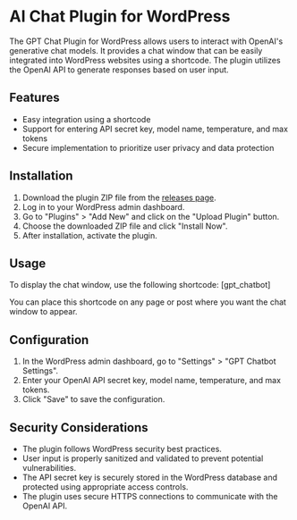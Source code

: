 # AI Chat Plugin for WordPress

The GPT Chat Plugin for WordPress allows users to interact with OpenAI's generative chat models. It provides a chat window that can be easily integrated into WordPress websites using a shortcode. The plugin utilizes the OpenAI API to generate responses based on user input.

## Features

- Easy integration using a shortcode
- Support for entering API secret key, model name, temperature, and max tokens
- Secure implementation to prioritize user privacy and data protection

## Installation

1. Download the plugin ZIP file from the [releases page](https://github.com/Li8ning/gpt-chatbot).
2. Log in to your WordPress admin dashboard.
3. Go to "Plugins" > "Add New" and click on the "Upload Plugin" button.
4. Choose the downloaded ZIP file and click "Install Now".
5. After installation, activate the plugin.

## Usage

To display the chat window, use the following shortcode:
[gpt_chatbot]

You can place this shortcode on any page or post where you want the chat window to appear.

## Configuration

1. In the WordPress admin dashboard, go to "Settings" > "GPT Chatbot Settings".
2. Enter your OpenAI API secret key, model name, temperature, and max tokens.
3. Click "Save" to save the configuration.

## Security Considerations

- The plugin follows WordPress security best practices.
- User input is properly sanitized and validated to prevent potential vulnerabilities.
- The API secret key is securely stored in the WordPress database and protected using appropriate access controls.
- The plugin uses secure HTTPS connections to communicate with the OpenAI API.
